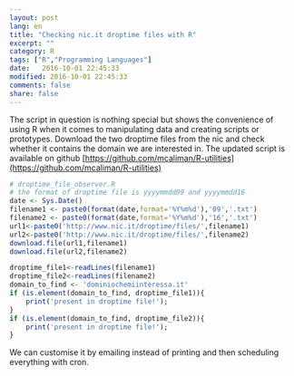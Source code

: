 ```yaml
--- 
layout: post
lang: en
title: "Checking nic.it droptime files with R"
excerpt: ""
category: R 
tags: ["R","Programming Languages"]
date:   2016-10-01 22:45:33
modified: 2016-10-01 22:45:33
comments: false
share: false
---
```


The script in question is nothing special but shows the convenience of using R when it comes to manipulating data and creating scripts or prototypes. Download the two droptime files from the nic and check whether it contains the domain we are interested in.
The updated script is available on github [https://github.com/mcaliman/R-utilities](https://github.com/mcaliman/R-utilities)

```r
# droptime_file_observer.R
# the format of droptime file is yyyymmdd09 and yyyymmdd16 
date <- Sys.Date()
filename1 <- paste0(format(date,format='%Y%m%d'),'09','.txt')
filename2 <- paste0(format(date,format='%Y%m%d'),'16','.txt')
url1<-paste0('http://www.nic.it/droptime/files/',filename1)
url2<-paste0('http://www.nic.it/droptime/files/',filename2)
download.file(url1,filename1)
download.file(url2,filename2)

droptime_file1<-readLines(filename1)
droptime_file2<-readLines(filename2)
domain_to_find <- 'dominiochemiinteressa.it'
if (is.element(domain_to_find, droptime_file1)){
	print('present in droptime file!');
}
if (is.element(domain_to_find, droptime_file2)){
	print('present in droptime file!');
}
```
We can customise it by emailing instead of printing and then scheduling everything with cron.
